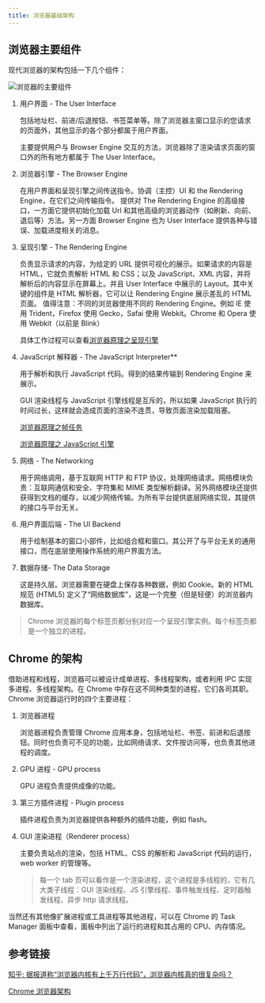 ```yaml
---
title: 浏览器基础架构
---
```


## 浏览器主要组件

现代浏览器的架构包括一下几个组件：

![浏览器的主要组件](https://cdn.clearlywind.com/blog-images/images/浏览器的主要组件.png)

1. 用户界面 - The User Interface

   包括地址栏、前进/后退按钮、书签菜单等。除了浏览器主窗口显示的您请求的页面外，其他显示的各个部分都属于用户界面。

   主要提供用户与 Browser Engine 交互的方法，浏览器除了渲染请求页面的窗口外的所有地方都属于 The User Interface。

2. 浏览器引擎 - The Browser Engine

   在用户界面和呈现引擎之间传送指令。协调（主控）UI 和 the Rendering Engine，在它们之间传输指令。 提供对 The Rendering Engine 的高级接口，一方面它提供初始化加载 Url 和其他高级的浏览器动作（如刷新、向前、退后等）方法。另一方面 Browser Engine 也为 User Interface 提供各种与错误、加载进度相关的消息。

3. 呈现引擎 - The Rendering Engine

   负责显示请求的内容，为给定的 URL 提供可视化的展示。如果请求的内容是 HTML，它就负责解析 HTML 和 CSS；以及 JavaScript、XML 内容，并将解析后的内容显示在屏幕上。并且 User Interface 中展示的 Layout。其中关键的组件是 HTML 解析器，它可以让 Rendering Engine 展示差乱的 HTML 页面。 值得注意：不同的浏览器使用不同的 Rendering Engine。例如 IE 使用 Trident，Firefox 使用 Gecko，Safai 使用 Webkit。Chrome 和 Opera 使用 Webkit（以前是 Blink）

   具体工作过程可以查看[浏览器原理之呈现引擎](/blog/)

4. JavaScript 解释器 - The JavaScript Interpreter\*\*

   用于解析和执行 JavaScript 代码。得到的结果传输到 Rendering Engine 来展示。

   GUI 渲染线程与 JavaScript 引擎线程是互斥的，所以如果 JavaScript 执行的时间过长，这样就会造成页面的渲染不连贯，导致页面渲染加载阻塞。

   [浏览器原理之帧任务](/blog)

   [浏览器原理之 JavaScript 引擎](/blog)

5. 网络 - The Networking

   用于网络调用，基于互联网 HTTP 和 FTP 协议，处理网络请求。网络模块负责：互联网通信和安全、字符集和 MIME 类型解析翻译。另外网络模块还提供获得到文档的缓存，以减少网络传输。为所有平台提供底层网络实现，其提供的接口与平台无关。

6. 用户界面后端 - The UI Backend

   用于绘制基本的窗口小部件，比如组合框和窗口。其公开了与平台无关的通用接口，而在底层使用操作系统的用户界面方法。

7. 数据存储- The Data Storage

   这是持久层。浏览器需要在硬盘上保存各种数据，例如 Cookie。新的 HTML 规范 (HTML5) 定义了“网络数据库”，这是一个完整（但是轻便）的浏览器内数据库。

> Chrome 浏览器的每个标签页都分别对应一个呈现引擎实例。每个标签页都是一个独立的进程。

## Chrome 的架构

借助进程和线程，浏览器可以被设计成单进程、多线程架构，或者利用 IPC 实现多进程、多线程架构。在 Chrome 中存在这不同种类型的进程，它们各司其职。Chrome 浏览器运行时的四个主要进程：

1. 浏览器进程

   浏览器进程负责管理 Chrome 应用本身，包括地址栏、书签、前进和后退按钮。同时也负责可不见的功能，比如网络请求、文件按访问等，也负责其他进程的调度。

2. GPU 进程 - GPU process

   GPU 进程负责提供成像的功能。

3. 第三方插件进程 - Plugin process

   插件进程负责为浏览器提供各种额外的插件功能，例如 flash。

4. GUI 渲染进程（Renderer process）

   主要负责站点的渲染，包括 HTML、CSS 的解析和 JavaScript 代码的运行，web worker 的管理等。

   > 每一个 tab 页可以看作是一个渲染进程，这个进程是多线程的，它有几大类子线程：GUI 渲染线程、JS 引擎线程、事件触发线程、定时器触发线程、异步 http 请求线程。

当然还有其他像扩展进程或工具进程等其他进程，可以在 Chrome 的 Task Manager 面板中查看，面板中列出了运行的进程和其占用的 CPU、内存情况。

## 参考链接

[知乎: 据报道称“浏览器内核有上千万行代码”，浏览器内核真的很复杂吗？](https://www.zhihu.com/question/290767285)

[Chrome 浏览器架构](https://xie.infoq.cn/article/5d36d123bfd1c56688e125ad3)
